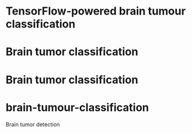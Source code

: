 # TensorFlow-powered brain tumour classification
# Brain tumor classification
# Brain tumor classification
# brain-tumour-classification
 Brain tumor detection
